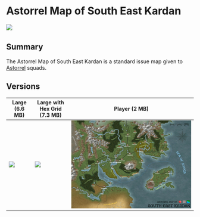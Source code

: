 # Astorrel Map of South East Kardan

<img src="../../images/papers/maps/astorrel-map-of-south-east-kardan/large.jpg" />

## Summary

The Astorrel Map of South East Kardan is a standard issue map given to [Astorrel](../../organisations/astorrel/astorrel.md) squads.

## Versions

| Large (6.6 MB) | Large with Hex Grid (7.3 MB) | Player (2 MB) |
| --- | --- | --- |
| <img src="../../images/papers/maps/astorrel-map-of-south-east-kardan/large.jpg" /> | <img src="../../images/papers/maps/astorrel-map-of-south-east-kardan/large-grid.jpg" /> | <img src="../../images/papers/maps/astorrel-map-of-south-east-kardan/player.jpg" /> |

